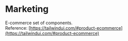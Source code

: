 
# Marketing

E-commerce set of components.  
Reference: [https://tailwindui.com/#product-ecommerce](https://tailwindui.com/#product-ecommerce)
